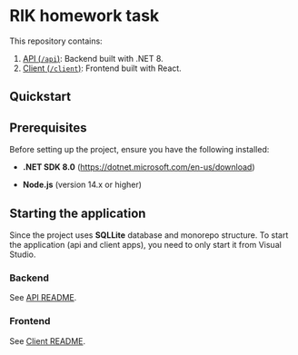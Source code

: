 # RIK homework task

This repository contains:
1. [API (`/api`)](api/README.md): Backend built with .NET 8.
2. [Client (`/client`)](client/README.md): Frontend built with React.

## Quickstart

## Prerequisites

Before setting up the project, ensure you have the following installed:

- **.NET SDK 8.0** (https://dotnet.microsoft.com/en-us/download)

- **Node.js** (version 14.x or higher)

## Starting the application
Since the project uses **SQLLite** database and monorepo structure. To start the application (api and client apps), you need to only start it from Visual Studio.

### Backend
See [API README](api/README.md).

### Frontend
See [Client README](client/README.md).
